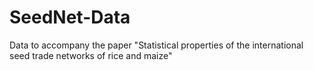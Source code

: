# SeedNet-Data
Data to accompany the paper "Statistical properties of the international seed trade networks of rice and maize"
